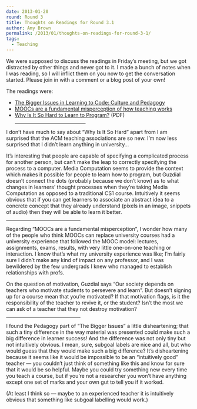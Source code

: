 ```yaml
---
date: 2013-01-20
round: Round 3
title: Thoughts on Readings for Round 3.1
author: Amy Brown
permalink: /2013/01/thoughts-on-readings-for-round-3-1/
tags:
  - Teaching
---
```

We were supposed to discuss the readings in Friday&#8217;s meeting, but we got distracted by other things and never got to it. I made a bunch of notes when I was reading, so I will inflict them on you now to get the conversation started. Please join in with a comment or a blog post of your own!

The readings were:

*   [The Bigger Issues in Learning to Code: Culture and Pedagogy][1]
*   [MOOCs are a fundamental misperception of how teaching works][2]
*   [Why Is It So Hard to Learn to Program?][3] (PDF)<hr width=40% /> 

I don&#8217;t have much to say about &#8220;Why Is It So Hard&#8221; apart from I am surprised that the ACM teaching associations are so new. I&#8217;m now less surprised that I didn&#8217;t learn anything in university&#8230;

It&#8217;s interesting that people are capable of specifying a complicated process for another person, but can&#8217;t make the leap to correctly specifying the process to a computer. Media Computation seems to provide the context which makes it possible for people to learn how to program, but Guzdial doesn&#8217;t connect the dots (probably because we don&#8217;t know) as to what changes in learners&#8217; thought processes when they&#8217;re taking Media Computation as opposed to a traditional CS1 course. Intuitively it seems obvious that if you can get learners to associate an abstract idea to a concrete concept that they already understand (pixels in an image, snippets of audio) then they will be able to learn it better.<hr width=40% /> 

Regarding &#8220;MOOCs are a fundamental misperception&#8221;, I wonder how many of the people who think MOOCs can replace university courses had a university experience that followed the MOOC model: lectures, assignments, exams, results, with very little one-on-one teaching or interaction. I know that&#8217;s what my university experience was like; I&#8217;m fairly sure I didn&#8217;t make any kind of impact on any professor, and I was bewildered by the few undergrads I knew who managed to establish relationships with profs.

On the question of motivation, Guzdial says &#8220;Our society depends on teachers who motivate students to persevere and learn&#8221;. But doesn&#8217;t signing up for a course mean that you&#8217;re motivated? If that motivation flags, is it the responsibility of the teacher to revive it, or the student? Isn&#8217;t the most we can ask of a teacher that they not destroy motivation?<hr width=40% /> 

I found the Pedagogy part of &#8220;The Bigger Issues&#8221; a little disheartening; that such a tiny difference in the way material was presented could make such a big difference in learner success! And the difference was not only tiny but not intuitively obvious. I mean, sure, subgoal labels are nice and all, but who would guess that they would make such a big difference? It&#8217;s disheartening because it seems like it would be impossible to be an &#8220;intuitively good&#8221; teacher &#8212; you couldn&#8217;t just think of something like this and know for sure that it would be so helpful. Maybe you could try something new every time you teach a course, but if you&#8217;re not a researcher you won&#8217;t have anything except one set of marks and your own gut to tell you if it worked.

(At least I think so &#8212; maybe to an experienced teacher it is intuitively obvious that something like subgoal labelling would work.)

 [1]: http://computinged.wordpress.com/2012/12/21/the-bigger-issues-in-learning-to-code-culture-and-pedagogy/
 [2]: http://computinged.wordpress.com/2013/01/04/moocs-are-a-fundamental-misperception-of-how-learning-works/
 [3]: http://teaching.software-carpentry.org/wp-content/uploads/2012/08/guzdial.pdf
